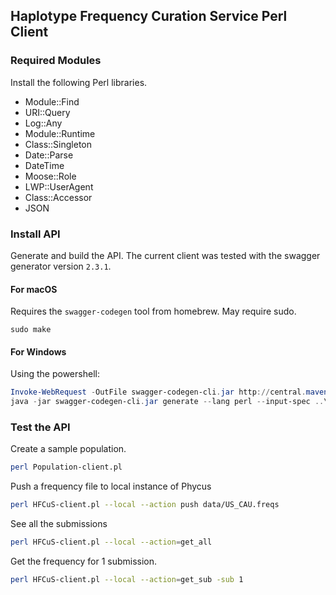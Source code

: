 ## Haplotype Frequency Curation Service Perl Client

### Required Modules
Install the following Perl libraries.

- Module::Find
- URI::Query
- Log::Any
- Module::Runtime
- Class::Singleton
- Date::Parse
- DateTime
- Moose::Role
- LWP::UserAgent
- Class::Accessor
- JSON

### Install API
Generate and build the API. The current client was tested with the swagger
generator version `2.3.1`.

#### For macOS
Requires the `swagger-codegen` tool from homebrew. May require sudo. 
```
sudo make
```

#### For Windows
Using the powershell:
```ps1
Invoke-WebRequest -OutFile swagger-codegen-cli.jar http://central.maven.org/maven2/io/swagger/swagger-codegen-cli/2.3.1/swagger-codegen-cli-2.3.1.jar
java -jar swagger-codegen-cli.jar generate --lang perl --input-spec ..\..\curation-swagger-spec.yaml
```

### Test the API 
Create a sample population.
```bash
perl Population-client.pl
```

Push a frequency file to local instance of Phycus
```bash
perl HFCuS-client.pl --local --action push data/US_CAU.freqs
```

See all the submissions
```bash
perl HFCuS-client.pl --local --action=get_all
```

Get the frequency for 1 submission.
```bash
perl HFCuS-client.pl --local --action=get_sub -sub 1
```


